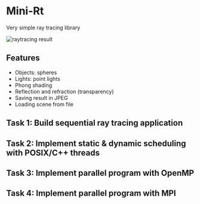 # Mini-Rt
Very simple ray tracing library

![raytracing result](doc/raytracing.jpg)

## Features
- Objects: spheres
- Lights: point lights
- Phong shading
- Reflection and refraction (transparency)
- Saving result in JPEG
- Loading scene from file

## Task 1: Build sequential ray tracing application
## Task 2: Implement static & dynamic scheduling with POSIX/C++ threads
## Task 3: Implement parallel program with OpenMP
## Task 4: Implement parallel program with MPI
